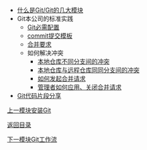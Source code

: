 - [什么是Git/Git的几大模块](git/git)
- Git本公司的标准实践
  * [Git必需配置](git/config)
  * [commit提交模板](git/commit)
  * [合并要求](git/merge)
  * 如何解决冲突
      - [本地仓库不同分支间的冲突](#本地仓库不同分支间的冲突)
      - [本地仓库与远程仓库同同分支间的冲突](#本地仓库与远程仓库同同分支间的冲突)
      - [如何发起合并请求](#发起和并请求)
      - [管理者如何应用、关闭合并请求](#确定合并或关闭合并)
- [Git代码片段分享](git/gist)

[上一模块安装Git](Install)

[返回目录](home)

[下一模块Git工作流](gitworkflow)